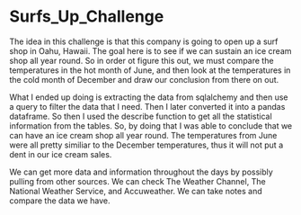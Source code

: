 # Surfs_Up_Challenge
The idea in this challenge is that this company is going to open up a surf shop in Oahu, Hawaii. The goal here is to see if we can sustain an ice cream shop all year round.  So in order ot figure this out, we must compare the temperatures in the hot month of June, and then look at the temperatures in the cold month of December and draw our conclusion from there on out.

What I ended up doing is extracting the data from sqlalchemy and then use a query to filter the data that I need.  Then I later converted it into a pandas dataframe.  So then I used the describe function to get all the statistical information from the tables.  So, by doing that I was able to conclude that we can have an ice cream shop all year round.  The temperatures from June were all pretty similiar to the December temperatures, thus it will not put a dent in our ice cream sales.

We can get more data and information throughout the days by possibly pulling from other sources.  We can check The Weather Channel, The National Weather Service, and Accuweather.  We can take notes and compare the data we have.
